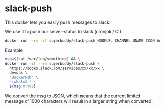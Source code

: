 # slack-push
This docker lets you easily push messages to slack.

We use it to push our server-status to slack (cronjob / CI).

```bash
docker run --rm -it superbuddy/slack-push HOOKURL CHANNEL UNAME ICON And this is the message
```

Example
```bash
msg=$(cat /var/log/something) && \
docker run -it --rm superbuddy/slack-push \
  https://hooks.slack.com/services/xx/xx/xx \
  devops \
  "DockerHub" \
  ":whale2:" \
  ${msg:0:999}
```

We convert the msg to JSON,
which means that the current limited message of 1000 characters
will result in a larger string when converted.